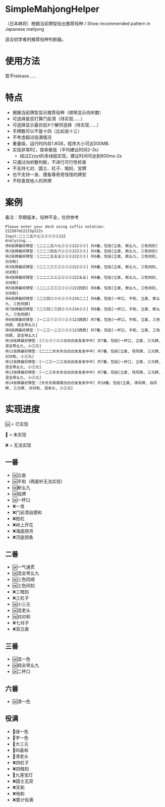 # SimpleMahjongHelper
 （日本麻将）根据当前牌型给出推荐役种 / Show recommended pattern in Japanese mahjong

适合初学者的推荐役种判断器。

# 使用方法
暂不release……

# 特点
- 根据当前牌型显示推荐役种（顺带显示向听数）
- 可选择是否打算门前清（待实现……）
- 可选择显示最优前X个解供选择（待实现……）
- 手牌数可以不是十四（比如说十三）
- 不考虑超过役满情况
- 重量级，运行时内存1.8GB，程序大小可达500MB.
- 实现非常RZ，效率极低（平均建议时间2-3s）
  - 经过Zzzyt的多线程实现，建议时间可达到800ms-2s 
- 只通过向听数判断，不进行可行性检查
- 不支持七对、国士、杠子、暗刻、宝牌
- 也不支持一发、摸鱼等奇奇怪怪的牌型
- 不检查其他人的弃牌
# 案例
备注：早期版本，役种不全，仅供参考
```
Please enter your deck using suffix notation:
222567m22233p222s
Input:二二二五六七②②②③③222
Analyzing...
待0张牌最好牌型：[二二二五六七②②②222③③] 共4番，包括[立直, 断幺九, 三色同刻]
待1张牌最好牌型：[二二二四五六②②②222③③] 共4番，包括[立直, 断幺九, 三色同刻]
待2张牌最好牌型：[二二二五五五②②②222③③] 共6番，包括[立直, 断幺九, 三色同刻, 对对和]
待3张牌最好牌型：[二二二三三三②②②222③③] 共6番，包括[立直, 断幺九, 三色同刻, 对对和]
待4张牌最好牌型：[二二二三三三②②②222五五] 共6番，包括[立直, 断幺九, 三色同刻, 对对和]
待5张牌最好牌型：[二二二三三三②②②222四四] 共6番，包括[立直, 断幺九, 三色同刻, 对对和]
待6张牌最好牌型：[二三四②③④②③④234二二] 共6番，包括[一杯口, 平和, 立直, 断幺九, 三色同顺]
待7张牌最好牌型：[二三四二三四②③④234②②] 共6番，包括[一杯口, 平和, 立直, 断幺九, 三色同顺]
待8张牌最好牌型：[一二三①②③①②③123西西] 共7番，包括[一杯口, 平和, 立直, 三色同顺, 混全带幺九]
待9张牌最好牌型：[一二三一二三①②③123西西] 共7番，包括[一杯口, 平和, 立直, 三色同顺, 混全带幺九]
待10张牌最好牌型：[①②③①②③白白白发发发中中] 共7番，包括[一杯口, 立直, 三元牌, 混全带幺九, 小三元]
待11张牌最好牌型：[二二二东东东白白白发发发中中] 共7番，包括[立直, 场风牌, 三元牌, 对对和, 小三元]
待12张牌最好牌型：[一二三一二三白白白发发发中中] 共7番，包括[一杯口, 立直, 三元牌, 混全带幺九, 小三元]
待13张牌最好牌型：[一二三东东东白白白发发发中中] 共7番，包括[立直, 场风牌, 三元牌, 混全带幺九, 小三元]
待14张牌最好牌型：[东东东南南南白白白发发发中中] 共10番，包括[立直, 场风牌, 自风牌, 三元牌, 对对和, 混老头, 小三元]

```

# 实现进度

🆗 = 已实现

🚧 = 未实现

❌ = 无法实现

## 一番
- 🆗立直
- 🆗平和（两面听无法实现）
- 🆗断幺九
- 🆗役牌
- 🆗一杯口
- ❌一发
- ❌门前清自摸和
- ❌抢杠
- ❌岭上开花
- ❌海底捞月
- ❌河底捞鱼

## 二番
- 🆗一气通贯 
- 🆗混全带幺九 
- 🆗三色同顺 
- 🆗三色同刻 
- ❌三暗刻 
- ❌三杠子 
- 🆗小三元 
- 🆗混老头 
- 🆗对对和 
- ❌七对子 
- ❌双立直
## 三番
- 🆗混一色
- 🆗纯全带幺九
- 🆗二杯口
## 六番
- 🆗清一色
## 役满
- 🚧绿一色 
- 🚧字一色 
- 🚧大三元 
- 🚧四喜和 
- 🚧清老头 
- ❌四杠子 
- ❌四暗刻 
- 🚧九莲宝灯 
- ❌国士无双 
- ❌天和 
- ❌地和 
- ❌累计役满